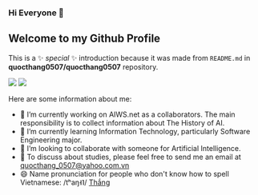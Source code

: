 ### Hi Everyone 👋
## Welcome to my Github Profile

This is a ✨ _special_ ✨ introduction because it was made from `README.md` in **quocthang0507/quocthang0507** repository.

<img src="https://github-readme-stats.vercel.app/api?username=quocthang0507&show_icons=true&theme=vue">

<img src="https://github-readme-stats.vercel.app/api/top-langs/?username=quocthang0507&layout=compact&theme=vue">

Here are some information about me:

- 🔭 I’m currently working on AIWS.net as a collaborators. The main responsibility is to collect information about The History of AI.
- 🌱 I’m currently learning Information Technology, particularly Software Engineering major.
- 👯 I’m looking to collaborate with someone for Artificial Intelligence.
- 💬 To discuss about studies, please feel free to send me an email at [quocthang_0507@yahoo.com.vn ](mailto:quocthang_0507@yahoo.com.vn?subject=[GitHub]%20Hello)
- 😄 Name pronunciation for people who don't know how to spell Vietnamese: /tʰaŋ˧˥/ [Thắng](https://vi.wiktionary.org/wiki/th%E1%BA%AFng#Ti%E1%BA%BFng_Vi%E1%BB%87t)
